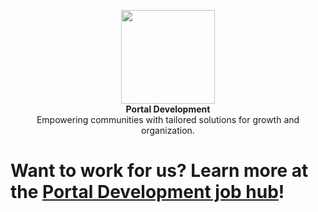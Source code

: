 <p align="center">
  <img src="https://portaldevelopment.net/images/pnet/logo.png" width="150" height="150">
<br>
  <b>Portal Development</b>
<br>
Empowering communities with tailored solutions for growth and organization.
  
# Want to work for us? Learn more at the [Portal Development job hub](https://jobs.portaldevelopment.net)!

